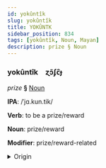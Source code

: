 ```yaml
---
id: yokûntîk
slug: yokûntîk
title: YOKÛNTK
sidebar_position: 834
tags: [yokûntîk, Noun, Mayan]
description: prize § Noun
---
```


### yokûntîk&emsp;<span kind="abugida">ɀɔ̃ʄc̑ɟ</span>

*prize* **§** [Noun](../../tags/Noun)

**IPA**: /ˈjɑ.kun.tik/

**Verb**: to be a prize/reward

**Noun**: prize/reward

**Modifier**: prize/reward-related

<details>
    <summary>Origin</summary>
    Yucatec yakuntik /ja.kun.tik/<br/>
    <em>Mayan Language Family</em>
</details>